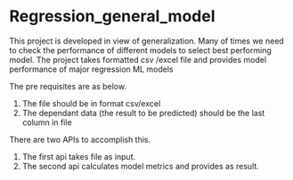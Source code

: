 # Regression_general_model
This project is developed in view of generalization.
Many of times we need to check the performance of different models to select best performing model.
The project takes formatted csv /excel file and provides model performance of major regression ML models

The pre requisites are as below.
1. The file should be in format csv/excel
2. The dependant data (the result to be predicted) should be the last column in file

There are two APIs to accomplish this.
1. The first api takes file as input.
2. The second api calculates model metrics and provides as result.
